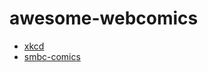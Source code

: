 awesome-webcomics
=================

* [xkcd](http://xkcd.com)
* [smbc-comics](http://www.smbc-comics.com)
